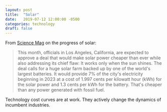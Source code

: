 ```yaml
---
layout: post
title:  "Solar"
date:   2019-07-12 12:00:00 -0500
categories: technology
draft: false
---
```


From [Science Mag](https://www.sciencemag.org/news/2019/07/giant-batteries-and-cheap-solar-power-are-shoving-fossil-fuels-grid) on the progress of solar:

> This month, officials in Los Angeles, California, are expected to approve a deal that would make solar power cheaper than ever while also addressing its chief flaw: It works only when the sun shines. The deal calls for a huge solar farm backed up by one of the world's largest batteries. It would provide 7% of the city's electricity beginning in 2023 at a cost of 1.997 cents per kilowatt hour (kWh) for the solar power and 1.3 cents per kWh for the battery. That's cheaper than any power generated with fossil fuel.

Technology cost curves are at work. They actively change the dynamics of incumbent industries. 
